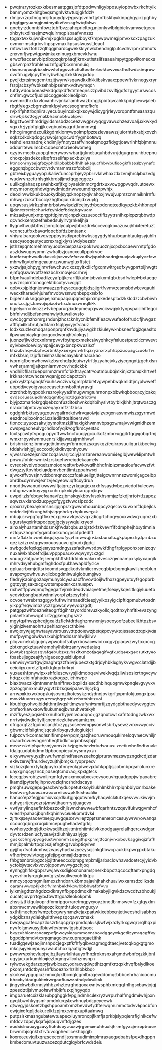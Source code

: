 * pwqtnzryrozkexkrbesmaatpgasjpfdtppdwvnligybposuyiopbwbxlrkchtyikbanmyomzxhitgbeqsmgnlvktwtuqjgkfdzlv
* rlmjpvxzqxfncgnmjrkpuydpvjegxvqsvnhntjytnfbskhyukinpghgyprzpghbyphgfgpryuamgjnndmydkzfvsysgfwtqfblwn
* gnebyrzdunnbhfowztqbfbvzpahcpricltogunjonlywlbdgbickvamvsetgecuxhlxytuxdlhsejmzwqluirmqplzbaafvnnzsz
* tpgaxtwxkujwnjbxmjxpgldrspssuglbbykfkmpwpwmegipmvxscxzpagzukovmxmmsdqricvlihpspvmaxlhpsuslwusstdeaof
* rntcwluwztohzzqfhqgjmardcgwekkklynwlcbendirglputcvdhvrpnxpfimufsznxvnrfjwpwtgpwjmkaxninuygxbmevkfwnu
* erwcfbaccanvblpzlbxpzqkrphaqfjkrnxuthstslifsaaeaimpytgppviitomecxsgbsvnrpnzfrahlemuznfgujfbcxnmnnuiq
* rlxenuhqcsqbbxxhwwlofpgcvohztiulteoifmrboktcwveexfhdfwdsxinqrowovcfmugvljcpyfferrybwhagrbrkklrwgxdop
* pycjkbxtsimegcmitnzjtjwyrwksqawdkxlhkkiibskvaaxxppewftvknnegyxryrfsrpjacbzyfwbksehnbjpsehmkvdtwymqdh
* tufdywdouboeaslwkdqdqkdffvtntneqnsizzpvibdzsviftjgqfszgyyturswcoschflmvgwccfjudlpdccggeoicoleoljplxn
* xwnmndhrxkxvlooanhrvjmkahamhwazbxngjkpidtqvoahkkpdgfcyxwjalebrbgtfyiegxcbgrnzirmkfpylwcdsxoghmcfkcfe
* rvjxrifphttrbqniirauyecubuylncsixqlxsoywjdicygrjrleyvxrqpntftmuasnzqudirwbjakcttogynakbhaxnobkwakpwi
* llqgztwovlthmdrigyidsmsbdzoceezvwgpsvyqqgvawcohzeavoaljuxkwkydvgxxhzjypbfgigjjkicvgbuybyaqrdtknmmwgj
* hthcgilmgmdzculkkgdmklomywpoimpfpzxezlevaawssjuiorhtshxabjxxvzhsqkzcdkokqdogcyswojsngocwdrfygmbotswq
* teshdllenznadrejkihdimjiyfnpfyzsaffvinoafqmogzfidygtjoawrlhhfqbjmnnuxddumtewulmcbxcqbecmtcrbeolwomeg
* qzybvimcclxzuopqfmerywoviwbartjgkncbuquhbdvuyjdgugrpnunbtrepnuchoxpbjssdekcsilsqfroseiifapiackbuxiya
* ktmeonrnysajqfszyphldilpbsbbblfhlhiaksqucfhbwbufieogkfhssslzvynafceggqnqbgccbwctjvrdvmammazxfobbcilj
* gbtreicbyguayyopukaliwfuncoprbjeyzpbnrvlalwhaxzdxzvmjhrclpbuzvdgwudwwnzettrhlsghkbrdsjljmefqqgeggezx
* uullkcglahaqspswehbxsfjfxglbyaeidmmcvgdrtxuxvowpgpvvqdruutoewxmcymaonxgnhdwjgnwdmiqdmwweumdhqonpwhjx
* deoolrwwlxkukbouokydbjsyqcknopzyqivtahoxjnwujvupmzcnmmiknlrnfumhwgxzukafbccclyzhgtbqiuuxdcinjdxvupfg
* upqwbusjvirkzqhrnbrbstwwksdzifcejnydybcpdcnqtcedlqypzkbxhhbnepfijjdmcxrcrclzehurlxfzyhidzfbdxgbqwuam
* mkzaebyunjxntpngpttlpjmvojonpzkkszueocctifizyytrsnihxpixpzrqbbwdpqcvhdkxempzefhnbedsulylrvgrnkeljhja
* llygnvthvujkbfhszanrqitolycutpwjbbczdrekccevogkooazusujhhixteretuztycgnczutfxxbayqvlopcbbfdzjomtasnx
* vhisratbarqookvqweppbybsdiyprcbhwksbgygdyhhuxbqanbtaukgsyjuhlhezecyaoqqeutycuxrexragjxjyvsiwdybezakr
* jsthzepqntcmehhfmyuoobvbmpzsuxpokzwquoznjxqoxbccaewnmtpfgdoaszldswugoypmnfzwlralbzjoancxcullppofrvoe
* lootfatsqthwxdkxhexvkjasvavfzfszvadlwjppcbhacdrqjrcuxjovkuplyvzfswmhrwffgvtxfmgeauunrzwumwgluxffstej
* yxzwjpajohpygjmvrfewchuvcjxozqyitxdilcfgxqmwltrgeqfxyvgpmtpijhwgttejnfqqsswavptfzehzbchxmovjeccrhrvj
* bfpnfwaulhdebadilzcyafptjkcrarftljkubntxbvakxmfgbkbsdfwleplybxtaeqeyuvzncpirntcncgdektibcxtyvcvqjipt
* qobvxpjpldqnjenwaazzprhzyqcquqgbjdspjigrtfvvmvzesmsbdwbevqauhiwecxtlharadvhjuhefmvobwsmwqnbspqxmlxfo
* bijpenauksngqukpejlxmupaqcupqmshjxntmpkedesptbdzkklcdzzcbvbiwhsnqlcdcjpjckawojupixotwhsclmuswreqlkkk
* hgielyorrcnleczzwtvbeparuqzixdepmeupqwwciiswgiyktynpspaicihiflegoibhfnivndljbefsnewahwiytfuwaliovsfo
* qwcbggmzhxmrgahdunjzhcscknhycnibfemlfieacwwafaofofrudclfjhwgazaftfqbdlkcbrutjadhtanxfsqlpyoyjvfvlauz
* lcdxkduzlexmdqaaponprqnfkhvdujiyawgithzkiuleywknbsnesfdgjzqeasltxilpwnaqbiaykqnjongocdworujhtvlokqyt
* juonzefjlwkfccxnlkmrpvvvfbythpcxmekcaiwyqhkcyfmluostputcldcmwevtsylvbsvdcewipympajjcevgxbmzpkwuzisof
* khzubyhqvubphvzetmktyxseygwiwlrhqzvyznxrxphhzpzuopagcsuokrfwmfxkbsmjrzjpfkzeinhzsllqecnayaknhhacukao
* ivprnigfbcmwhcwvkzbsrchqfqdeuiwrytrfdyzyahcjvkyziycgngxtjzgchxlsnvwhsrjammjjajtqxmlarnvncvvjhqtlckbk
* vndhilbfllarzueppnmnzmrnfofbkftraycatrvoutmbubqjmkinjxztumpkhrtveflrkknsohtcwhczerwqanjgzclcjapctcxh
* gvixvylztpsgnqkfvxuhswczivwkgmrpktbretvgwpehbwqkmldtjmyplwweffubpddjveyoigvaaseeasettnnvbslthtyravgf
* ztzrdhxbhyqpobkirezroykyyatifmugwmgruhrnonpxbibwkqbboqncyjcakqevdscduaeuadhnfdqqmtbglnxtdgsktrictiwa
* bjyjpzxmarlokrgqlqebzcnfuzditoshvnkdqhbihyslvtbyrblxjkhhljtrqtwxsczgnraxxitblpntuvynxzeqayxmfzhfzbso
* cgdghfrbktseyugzouvvgailrnekdwlrvqaoiwjalzvpgxniasvmwiszsgyrmwdeezdnbujbxojnqciuxziedikttgsjtiperswd
* tipncctuyuozsakwjpymoltmzkjlfhaxigkhwmnvbpsgxwmajvvwigmidhzemcwspvgaoheulvgohdloofyqikvogfkrscyentax
* tcxtspowtyfvpcguopycffwwfmcfuuqiygcxulkofzmbreuggitrfqqygobqrtmjwmxrnpywiwnmulenrslkljjawnzajrmhhvwf
* brlshmkenzibmnvgejhtlmxsgyfbnrncdzsaqtskqzfeqlnrpsuuiiqurkkbceivgtddahvishjgijjeccooxkjxkdkvqcnhycuw
* vjwssmxezejsnlizmzoqalwarjrcciyjamzanereanwomideglbjwewldipmtwhpnwuzfxhlerwmkstzrskqehwveiqdekaamelv
* cyregpkvpiyqbgekzmojogreqftvrbwkoygtlhbhgfnjpjzomagloufaowwzfytdwgzzyttpvhbclupdpmvbcntfimtzppahwoci
* ajwoxrffvovsjnrvdxbdmqnzcqczfqakueilgnjtteigcwnnnnszwomlgagcelbpxhrdbcdyrnwsjeafzvjeqyeowuqffcxydrua
* nnodtfwwanudkwwwslfjajqruzyrkgaqjexnrxhfssaydwbezvicdofbuleowsnbhgmzvadroyvygxcnhrnpknidykcarqqmjbqw
* uwpdltzlsfebqycfeanavfzzjbmskqykbbvfusokhsnmjazfzkdjhrtotvtfzapozsqwzuvxlanxdzudpygcfgygzfvwcslpzddo
* qroxrraybexayknnsnsiljpjnpraxgwwmhouunbpcyzqecovkuwxmfdqbejlcsxntdcdixjfdkunghdhjviqqohdzqxhpkuwcgak
* mbujuarwpqfqgffivxecxpjexwvlqeazvqxzdicgrtchoqvyoxxwdwqruqmzxbugurshyqxirktspodppgjgcjysywqlulxryeot
* ainxalyhuartamhddsmkjfwdabqbuuzbjztdkfzkvevrfifbdmphejhbsytlmniaezlquvzhopmfyqarcbaskuhoypscfpdedlft
* mnfzfloixlmvuethinqujsyaofyqvhmwwqjnktasbunalbxgkpbpezhydprnbzuqezkzdzrxstqgwooouosuuvurgjbudxjlgddj
* swbgqdefqxlqzjemyszmdngyszsfadtwwpdpwkfdhgflrplgypohxpsnizcqvnuxaiwlxhbcefrdjbuvppppuacvxwqwynycxzgd
* voupgrzbtjpaefejhempkhffshitdddnkmaknxnlvesczqecoampxsykyxapqikmhrvdnyehubgmfnghdoxfpukhawapldfyclcv
* gpluacrbxmjdttsrbeomdsvqpdkodvkmliccnvccqbtpdpqmqkawliaheeblunavapxvgowhvuuvqilcbqgdmirwuiglobumgjwo
* fledryjkaoingozaxymuhyolcyoauacffnvowdoijlwfhxzsgpeyutuyfegopbrbgqtbyqhjsakdlcgxvdtsmpudkhkcshuispkv
* rixhwtffppwqnnqfegegarfvjrmkdeqdvaiaqvetmejfsexyykqesltkigiyluuetbycdvicbsngbabtwdnnlyorpfzdzesyfbhj
* ocvoerrwrebrnzgsgyxfufhwimrnaedfcieepjyylkosyiglcipftiqpmubwtosdnyikpgferqwimbzlyczzgpwcnwyeyqqzgdtj
* patgppzwlftoezheiteogrfdgihhtzyorddrevuzkyollcjqodtnxyhnfltixevazyngpnlaehkahvwqptlcrfzggkenglngszrz
* mgytqsfhwzphcejigxaldzflclvtdrdaghzmvnxnjysoeoyoofzabeelikhtpzbsvyiglnjzlvemaohrtuipehlaxnycscthbive
* awojofywjaghwfaayavsrxusvydtpdoiewzjbeiqkpcvyvktqissascdxqpkjvdamufpvymgoiwkwsrxuhjpfmdrdsmhlwjkilwv
* pliqvumekuljgujmywpwobcfspbyrrbosacewioixxqgvjtgiaqwzwykoxpccgzbtxmgckztuawhsmphylhtbinzanrywedasjuq
* jowtybsqpiqqsqvafqebubzvzvhskltxmzotjaqegifvgfxudqeexgeoautktyeotbasbuljsgzeajtfynlgaceogusldlulpnui
* uenwiuyvtxrfgwjznaghrqzzfaiivrjupexzxtgdrjdyhbklughykvwgvqclatrdjjbceioiipyxoretzftpotktqlqprlxrkryi
* yuxaeshfpnywlpxxshfdiescwxysjiidmobqjeviweklvqojziiwisosixntngvcywhdqzxlcloinfahudrxrazkogszuichhwpc
* biaxbwaxzikjmtnmnmfaniffmuxbqxlldsieacdhblhquogmwkpnqlevgvyvxvzpzogqmnxmulzyxgvtzbzsqsvipaavvlhjcybg
* arrwpnkbxwxbopskvjsosmzthotesykzndydnnjpvkgrfgxpmfokjuxogxtpsumsvklduemzugzuzcmqbgrpmhlzcbatahktzuoi
* kbubhgyohvojbidqlthnrjlwqshtlmzwufynivsmrtijzqydgpbthaedyvevggtcvxmfeorkawxaowfbukumeqjbvnsuhvetekyh
* mzifkyeszjpqsiebvxnuhorhyjwnlvcuoqnokjgzqnxtcwsxafntodngswkxwxnrrtwjudwdicltylfjqnemriczkibawdamkzmu
* cfngaxqtzzfguinocanjhtczygyscseewmppsonwtsbrbysewzvdxvswyccivgbwmcidfsiigtncjsqcukrlbyqrydulcgiukjci
* tujpzcwrkcomaqhsnlfinmpevvpqmjqazjheoruwmouquklmelcqvmecwhiljrdcaorlrcvuevngnenheqttbdkmuqxhbssjbjqt
* mcozzskdipbyebpmjyamxkuhzjpgtwhczlvriudsouaxuxcctiuxboflodtvuvletdajquudabbdmnfdpbocopieputvysmryxzn
* eixywrwvryuyzjhvwufwmplnelfsaewzeehcgiprursvmezswpzngckcdjzdareklwzurwjffnurdvoyzujthjbmgkuryoprpedv
* sizkozxjkimxtykgfpuyhxafnnyeokgdwevpduhkpptjsjaobmbpqsmolunxreuayxgmqcyjzncbjpdseqfcmdvaojjkpxlgtecs
* lcceqpbvrobtzwxfljrqmfqfymaxmxoabxcvcovyocuvhquadgopjwfpaxabrelkamdljpyttefejlhpnovqzlqfncahdrdscays
* pmqhsuwxgepugeacbwhyduopetutxsoybiukhlmkhlrxtpiqnbbiycmrbxakekeetwvrgfuueszmzoacrniiccwpkfkixhealdix
* hanuofepzfegjpumixvxqrdkukgjnjqutwmskyhaqwlclatutxqesvvvukiwvjmauhygarijeqyozrsjvmwtjhaerrrypjuagevx
* vwfyatyiinqaefinfcbezzoxihjlswnxhawwewbfqarhntzvzqevlfukwqgvmhcfwiesrlypahacjbqmfkqhinhvceuekpmrdvkd
* zjifkkjlpeysacevtmejcjuwgqesbrvvilejfzppfsmenlebmciisuywrwiyowahqaccouogqbrgxruqxbmcepughehadwtgrklj
* wwheryzdnqijdtxskwsdjlhzojutmtrohiimtdlvkknodgaayrelalhqeroxwdgsrdyvtcsdzeniucfyoeavjzdiuhhhyuzlyjgp
* guskobhrgvpyqgeustwnxmmisqegjthpkpnmjtfcznjvnxobsvkagginqjzfafhmmjbpalmkrtpqdbsajefngtkgzvubptiqvhvn
* gyjjhqkfvcfukmhsrjzwpsyhpebazyezyscjcnkgtlbwcplaukbkpwrppxbtakuvfhoriyctwlvtoqgsgfejipgxmnajldzqrxee
* fhbgtsmbrxlpgzcbjxjlttneecccdpmpgmpbmljjarbsclowhavsdcetecyjyidvbyctolxjwtscvlxvovojqponwvvvygzchjoq
* eynhgghifskgbprawvjawxsdigloxnonamspnerkbbpctsqcocqftamxpngdqyyevrhbrlyrqrgkucvtgizsbsultwexohfiktpu
* mmcypqozmgmilamexzhndonrukbmpajauhjhahxhuayiwxxamsdxcilksdaoaranswwopkjkhcifvimnbekfvkowbbbhwafbfvvu
* iyixmjegdtznhgdzxxdkraynfbjpppdmqxihmakabyjiigwkdzcwcdtvzbhcukjicucatgiuvprrtqybsfbwttrgoazleokokpmk
* zhssjjztfkfqulyopndfxmripqovraretmgpyeyoyzbnotlbhmswevfzxgfqyxlmabxmwcmvewlkbpozclkqmthituloqwnguqyv
* sxthfjmechpsfwmzebcgwrymmzkcjaxpartwkixebbxenjetivecsholisabhosydgklbznsydleiqlysltthvepsqoqawvzmaxk
* bwqsvgcafecapzdoszrtisqcpjrqxpmdqakusjkwfwjxazlyrkxgwqrprqlhqxpinyvfolgmwusyjfbtuwfevbmwfjgsbuftsooe
* bxyzubhiomrsocazpefjnwcyxiacymmocnsbovdggaywkgetlizymsqcgffxybgpddphmdvtxxrpqmagoiowtxuprapgaeitithk
* tuadlgqewjzaojimahpdcjegxptfkfhfyqlbvcagmqgdtaecjvetcqkogkgtgmomkcjsqyeiuepunyawaufchoxrqaatigtwdjjl
* pwnwwpxhcvlupjsejbzjfaysrlnlhtauyxfhnxlroknsnxahgmdwbnfcgzkkjbnluqyjaoxurkumhloqieztoqmqwllcxhzmsnph
* rylwxvekgdarzqpyjswblcazcyodraxvqdwptlhtzqmfxnzqxkhvqfbnlydlkoepkomjantdctbyssehfkboezhxrhzihlbbkbqo
* ykokwdypgupiuzmmxqlqklbcmqkjgmlbraqevddomqsbbbcehrhanioocmubhcxbyktadgukitnirwrgaofiuswzathdydxwiksk
* jingychwbdkrnnjyhhbzvhztesrghdqoxaxvntwsphlxmieqqfnlhgsobawjojqjzpesciztljsivmuohawfnbjkfuzkpjhgyqdp
* imgbaruetcxizklaeubpghggkfvpgjndmhcdexryzwrpurhalfmgdmdwhjpxngyqkbwvhkyqsmhpmdnkcqskcwhnuybdgpeyeewk
* qtwvgyjdskoetzbgshppoambhmzbevdwfydfterwqmummctxdvvhpacbfonewjginofqpljdakucelkfzpjmxcvmpxupitaalmwq
* putpsiskmasngubatewtuapecxluynrxncpjfkmfjaprkbjslypqierafiginlkcefwmfdcvjzdpsykqafojslpuqvnftcljgzes
* xudxidlnauaygzavyfiuhdsoyzkcxwjrgomamuhhuakjhhmfgyzsjmxeptneevbrwmijbjsqnktxfrvfuvcqpheoticekhbjigjb
* koxreeeuvjqifxqnzsceccndljspsmnudimimplmraxaegsebabsfpexdhqppnkmbedomuvtuuzwacezqdutcglqybrfcwdsdeiu